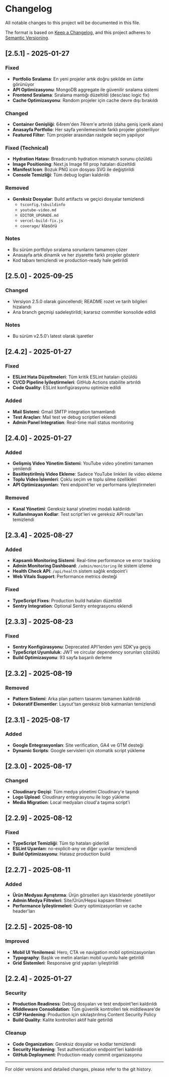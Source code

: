 # Changelog

All notable changes to this project will be documented in this file.

The format is based on [Keep a Changelog](https://keepachangelog.com/en/1.0.0/),
and this project adheres to [Semantic Versioning](https://semver.org/spec/v2.0.0.html).

## [2.5.1] - 2025-01-27

### Fixed
- **Portfolio Sıralama**: En yeni projeler artık doğru şekilde en üstte görünüyor
- **API Optimizasyonu**: MongoDB aggregate ile güvenilir sıralama sistemi
- **Frontend Sıralama**: Sıralama mantığı düzeltildi (desc/asc logic fix)
- **Cache Optimizasyonu**: Random projeler için cache devre dışı bırakıldı

### Changed
- **Container Genişliği**: 64rem'den 74rem'e artırıldı (daha geniş içerik alanı)
- **Anasayfa Portfolio**: Her sayfa yenilemesinde farklı projeler gösteriliyor
- **Featured Filter**: Tüm projeler arasından rastgele seçim yapılıyor

### Fixed (Technical)
- **Hydration Hatası**: Breadcrumb hydration mismatch sorunu çözüldü
- **Image Positioning**: Next.js Image fill prop hataları düzeltildi
- **Manifest Icon**: Bozuk PNG icon dosyası SVG ile değiştirildi
- **Console Temizliği**: Tüm debug logları kaldırıldı

### Removed
- **Gereksiz Dosyalar**: Build artifacts ve geçici dosyalar temizlendi
  - `tsconfig.tsbuildinfo`
  - `youtube-video.md`
  - `EDITOR_UPGRADE.md`
  - `vercel-build-fix.js`
  - `coverage/` klasörü

### Notes
- Bu sürüm portfolyo sıralama sorunlarını tamamen çözer
- Anasayfa artık dinamik ve her ziyarette farklı projeler gösterir
- Kod tabanı temizlendi ve production-ready hale getirildi

## [2.5.0] - 2025-09-25

### Changed
- Versiyon 2.5.0 olarak güncellendi; README rozet ve tarih bilgileri hizalandı
- Ana branch geçmişi sadeleştirildi; kararsız commitler konsolide edildi

### Notes
- Bu sürüm v2.5.0'ı latest olarak işaretler

## [2.4.2] - 2025-01-27

### Fixed
- **ESLint Hata Düzeltmeleri**: Tüm kritik ESLint hataları çözüldü
- **CI/CD Pipeline İyileştirmeleri**: GitHub Actions stabilite artırıldı
- **Code Quality**: ESLint konfigürasyonu optimize edildi

### Added
- **Mail Sistemi**: Gmail SMTP integration tamamlandı
- **Test Araçları**: Mail test ve debug scriptleri eklendi
- **Admin Panel Integration**: Real-time mail status monitoring

## [2.4.0] - 2025-01-27

### Added
- **Gelişmiş Video Yönetim Sistemi**: YouTube video yönetimi tamamen yenilendi
- **Basitleştirilmiş Video Ekleme**: Sadece YouTube linkleri ile video ekleme
- **Toplu Video İşlemleri**: Çoklu seçim ve toplu silme özellikleri
- **API Optimizasyonları**: Yeni endpoint'ler ve performans iyileştirmeleri

### Removed
- **Kanal Yönetimi**: Gereksiz kanal yönetimi modalı kaldırıldı
- **Kullanılmayan Kodlar**: Test script'leri ve gereksiz API route'ları temizlendi

## [2.3.4] - 2025-08-27

### Added
- **Kapsamlı Monitoring Sistemi**: Real-time performance ve error tracking
- **Admin Monitoring Dashboard**: `/admin/monitoring` ile sistem izleme
- **Health Check API**: `/api/health` sistem sağlık endpoint'i
- **Web Vitals Support**: Performance metrics desteği

### Fixed
- **TypeScript Fixes**: Production build hataları düzeltildi
- **Sentry Integration**: Optional Sentry entegrasyonu eklendi

## [2.3.3] - 2025-08-23

### Fixed
- **Sentry Konfigürasyonu**: Deprecated API'lerden yeni SDK'ya geçiş
- **TypeScript Uyumluluk**: JWT ve circular dependency sorunları çözüldü
- **Build Optimizasyonu**: 93 sayfa başarılı derleme

## [2.3.2] - 2025-08-19

### Removed
- **Pattern Sistemi**: Arka plan pattern tasarımı tamamen kaldırıldı
- **Dekoratif Elementler**: Layout'tan gereksiz blob katmanları temizlendi

## [2.3.1] - 2025-08-17

### Added
- **Google Entegrasyonları**: Site verification, GA4 ve GTM desteği
- **Dynamic Scripts**: Google servisleri için otomatik script yükleme

## [2.3.0] - 2025-08-17

### Changed
- **Cloudinary Geçişi**: Tüm medya yönetimi Cloudinary'e taşındı
- **Logo Upload**: Cloudinary entegrasyonu ile logo yükleme
- **Media Migration**: Local medyaları cloud'a taşıma script'i

## [2.2.9] - 2025-08-12

### Fixed
- **TypeScript Temizliği**: Tüm tip hataları giderildi
- **ESLint Uyarıları**: no-explicit-any ve diğer uyarılar temizlendi
- **Build Optimizasyonu**: Hatasız production build

## [2.2.7] - 2025-08-11

### Added
- **Ürün Medyası Ayrıştırma**: Ürün görselleri ayrı klasörlerde yönetiliyor
- **Admin Medya Filtreleri**: Site/Ürün/Hepsi kapsam filtreleri
- **Performance İyileştirmeleri**: Query optimizasyonları ve cache header'ları

## [2.2.5] - 2025-08-10

### Improved
- **Mobil UI Yenilemesi**: Hero, CTA ve navigation mobil optimizasyonları
- **Typography**: Başlık ve metin alanları mobil uyumlu hale getirildi
- **Grid Sistemleri**: Responsive grid yapıları iyileştirildi

## [2.2.4] - 2025-01-27

### Security
- **Production Readiness**: Debug dosyaları ve test endpoint'leri kaldırıldı
- **Middleware Consolidation**: Tüm güvenlik kontrolleri tek middleware'de
- **CSP Hardening**: Production için sıkılaştırılmış Content Security Policy
- **Build Quality**: Kalite kontrolleri aktif hale getirildi

### Cleanup
- **Code Organization**: Gereksiz dosyalar ve kodlar temizlendi
- **Security Hardening**: Test authentication endpoint'leri kaldırıldı
- **GitHub Deployment**: Production-ready commit organizasyonu

---

For older versions and detailed changes, please refer to the git history.